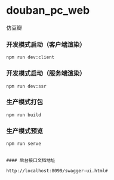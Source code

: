 # douban_pc_web
仿豆瓣



### 开发模式启动（客户端渲染）
```
npm run dev:client
```

### 开发模式启动（服务端渲染）
```
npm run dev:ssr
```

### 生产模式打包
```
npm run build
```

### 生产模式预览



```
npm run serve
```



```

#### 后台接口文档地址

http://localhost:8099/swagger-ui.html#
```